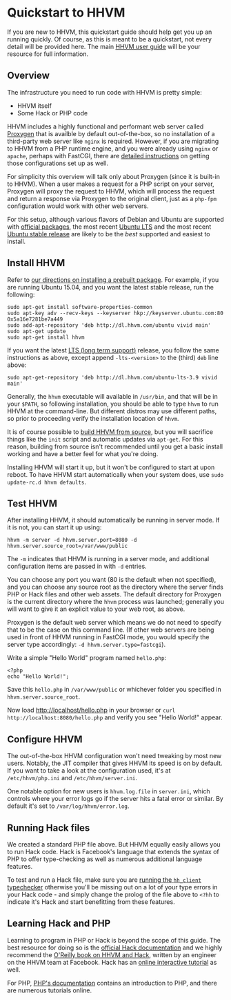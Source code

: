 # Quickstart to HHVM

If you are new to HHVM, this quickstart guide should help get you up an running quickly. Of course, as this is meant to be a quickstart, not every detail will be provided here. The main [HHVM user guide](..) will be your resource for full information.

## Overview

The infrastructure you need to run code with HHVM is pretty simple:

* HHVM itself
* Some Hack or PHP code

HHVM includes a highly functional and performant web server called [Proxygen](../deployment/hhvm-servers#proxygen) that is availble by default out-of-the-box, so no installation of a third-party web server like `nginx` is required. However, if you are migrating to HHVM from a PHP runtime engine, and you were already using `nginx` or `apache`, perhaps with FastCGI, there are [detailed instructions](../deployment/hhvm-servers#fastcgi) on getting those configurations set up as well.

For simplicity this overview will talk only about Proxygen (since it is built-in to HHVM). When a user makes a request for a PHP script on your server, Proxygen will proxy the request to HHVM, which will process the request and return a response via Proxygen to the original client, just as a `php-fpm` configuration would work with other web servers.

For this setup, although various flavors of Debian and Ubuntu are supported with [official packages](../installation/intro.md#prebuilt-packages), the most recent [Ubuntu LTS](../installation/linux.md#obtaining-lts-releases) and the most recent [Ubuntu stable release](../installation/linux.md#ubuntu-15.04-vivid) are likely to be the *best* supported and easiest to install.

## Install HHVM

Refer to [our directions on installing a prebuilt package](../installation/linux.md). For example, if you are running Ubuntu 15.04, and you want the latest stable release, run the following:

```
sudo apt-get install software-properties-common
sudo apt-key adv --recv-keys --keyserver hkp://keyserver.ubuntu.com:80 0x5a16e7281be7a449
sudo add-apt-repository 'deb http://dl.hhvm.com/ubuntu vivid main'
sudo apt-get update
sudo apt-get install hhvm
```

If you want the latest [LTS (long term support)](../installation/intro.md#lts-releases) release, you follow the same instructions as above, except append `-lts-<version>` to the (third) `deb` line above:

```
sudo apt-get-repository 'deb http://dl.hhvm.com/ubuntu-lts-3.9 vivid main'
```

Generally, the `hhvm` executable will available in `/usr/bin`, and that will be in your `$PATH`, so following installation, you should be able to type `hhvm` to run HHVM at the command-line. But different distros may use different paths, so prior to proceeding verify the installation location of `hhvm`.

It is of course possible to [build HHVM from source](../installation/intro.md), but you will sacrifice things like the `init` script and automatic updates via `apt-get`. For this reason, building from source isn't recommended until you get a basic install working and have a better feel for what you're doing.

Installing HHVM will start it up, but it won't be configured to start at upon reboot. To have HHVM start automatically when your system does, use `sudo update-rc.d hhvm defaults`.

## Test HHVM

After installing HHVM, it should automatically be running in server mode. If it is not, you can start it up using:

```
hhvm -m server -d hhvm.server.port=8080 -d hhvm.server.source_root=/var/www/public
```

The `-m` indicates that HHVM is running in a server mode, and additional configuration items are passed in with `-d` entries.

You can choose any port you want (80 is the default when not specified), and you can choose any source root as the directory where the server finds PHP or Hack files and other web assets. The default directory for Proxygen is the current directory where the `hhvm` process was launched; generally you will want to give it an explicit value to your web root, as above.

Proxygen is the default web server which means we do not need to specify that to be the case on this command line. (If other web servers are being used in front of HHVM running in FastCGI mode, you would specify the server type accordingly: `-d hhvm.server.type=fastcgi`).

Write a simple "Hello World" program named `hello.php`:

```
<?php
echo "Hello World!";
```

Save this `hello.php` in `/var/www/public` or whichever folder you specified in `hhvm.server.source_root`.

Now load [http://localhost/hello.php](http://localhost:8080/hello.php) in your browser or `curl http://localhost:8080/hello.php` and verify you see "Hello World!" appear.

## Configure HHVM

The out-of-the-box HHVM configuration won't need tweaking by most new users. Notably, the JIT compiler that gives HHVM its speed is on by default. If you want to take a look at the configuration used, it's at `/etc/hhvm/php.ini` and `/etc/hhvm/server.ini`.

One notable option for new users is `hhvm.log.file` in `server.ini`, which controls where your error logs go if the server hits a fatal error or similar. By default it's set to `/var/log/hhvm/error.log`.

## Running Hack files

We created a standard PHP file above. But HHVM equally easily allows you to run Hack code. Hack is Facebook's language that extends the syntax of PHP to offer type-checking as well as numerous additional language features.

To test and run a Hack file, make sure you are [running the `hh_client` typechecker](../../guides/hack/typechecker/intro.md) otherwise you'll be missing out on a lot of your type errors in your Hack code - and simply change the prolog of the file above to `<?hh` to indicate it's Hack and start benefitting from these features.

## Learning Hack and PHP

Learning to program in PHP or Hack is beyond the scope of this guide. The best resource for doing so is the [official Hack documentation](../../guides/hack/quickstart.md) and we highly recommend the [O'Reilly book on HHVM and Hack](http://www.amazon.com/Hack-HHVM-Programming-Productivity-Breaking/dp/1491920874/), written by an engineer on the HHVM team at Facebook. Hack has an [online interactive tutorial](http://hacklang.org/tutorial/) as well.

For PHP, [PHP's documentation](http://docs.php.net/manual/en/getting-started.php) contains an introduction to PHP, and there are numerous tutorials online.
